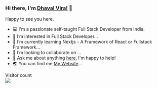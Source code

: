 ### Hi there, I'm [Dhaval Vira!](https://dv-resume.vercel.app/) 👋

Happy to see you here. 

- 💻 I'm a passionate self-taught Full Stack Developer from India.
- 👀 I’m interested in Full Stack Developer...
- 🌱 I’m currently learning Nextjs - A Framework of React or Fullstack Framework...
- 💞️ I’m looking to collaborate on ...
- 💬 Ask me about anything [here](https://linkedin.com/in/dhaval-vira/), I'm happy to help!
- :earth_asia: You can find me [My Website]([https://dhavalvira.com?utm_source=](https://dhavalvira.com?utm_source=github&utm_medium=github)/)...

<p align="left"> 
  Visitor count<br>
  <img src="https://profile-counter.glitch.me/dhavalveera/count.svg" />
</p>

<!---
dhavalveera/dhavalveera is a ✨ special ✨ repository because its `README.md` (this file) appears on your GitHub profile.
You can click the Preview link to take a look at your changes.
--->
